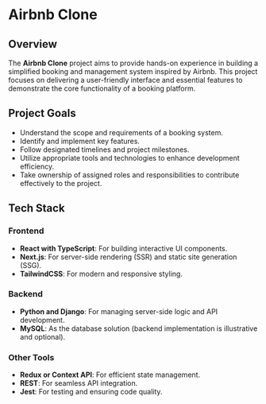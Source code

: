 # Airbnb Clone

## Overview

The **Airbnb Clone** project aims to provide hands-on experience in building a simplified booking and management system inspired by Airbnb. This project focuses on delivering a user-friendly interface and essential features to demonstrate the core functionality of a booking platform.

## Project Goals

- Understand the scope and requirements of a booking system.
- Identify and implement key features.
- Follow designated timelines and project milestones.
- Utilize appropriate tools and technologies to enhance development efficiency.
- Take ownership of assigned roles and responsibilities to contribute effectively to the project.

## Tech Stack

### Frontend

- **React with TypeScript**: For building interactive UI components.
- **Next.js**: For server-side rendering (SSR) and static site generation (SSG).
- **TailwindCSS**: For modern and responsive styling.

### Backend

- **Python and Django**: For managing server-side logic and API development.
- **MySQL**: As the database solution (backend implementation is illustrative and optional).

### Other Tools

- **Redux or Context API**: For efficient state management.
- **REST**: For seamless API integration.
- **Jest**: For testing and ensuring code quality.
